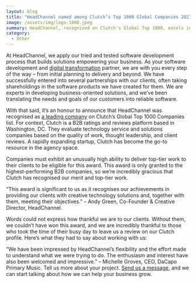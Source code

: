 ```yaml
---
layout: blog
title: "HeadChannel named among Clutch’s Top 1000 Global Companies 2021"
image: /assets/img/logo-1000.jpeg
summary: HeadChannel, recognized on Clutch's Global Top 1000, excels in developing business solutions, partnering closely with clients for digital transformation success.
category:
  - Other
---
```


At HeadChannel, we apply our tried and tested software development process that builds solutions empowering your business. As your software development and [digital transformation](https://www.forbes.com/sites/forbestechcouncil/2021/11/10/why-digital-transformation-is-an-ongoing-journey/) partner, we are with you every step of the way – from initial planning to delivery and beyond. We have successfully entered into several partnerships with our clients, often taking shareholdings in the software products we have created for them. We are experts in developing business-oriented solutions, and we’ve been translating the needs and goals of our customers into reliable software.

With that said, it’s an honour to announce that HeadChannel was recognised as [a leading company](https://clutch.co/developers) on Clutch’s Global Top 1000 Companies list. For context, Clutch is a B2B ratings and reviews platform based in Washington, DC. They evaluate technology service and solutions companies based on the quality of work, thought leadership, and client reviews. A rapidly expanding startup, Clutch has become the go-to resource in the agency space.

Companies must exhibit an unusually high ability to deliver top-tier work to their clients to be eligible for this award. This award is only granted to the highest-performing B2B companies, so we’re incredibly gracious that Clutch has recognised our merit and top-tier work.

“This award is significant to us as it recognises our achievements in providing our clients with creative technology solutions and, together with them, meeting their objectives.” – Andy Green, Co-Founder & Creative Director, HeadChannel.

Words could not express how thankful we are to our clients. Without them, we couldn’t have won this award, and we are incredibly thankful to those who took the time of their busy day to leave us a review on our Clutch profile. Here’s what they had to say about working with us:

“We have been impressed by HeadChannel’s flexibility and the effort made to understand what we were trying to do. The enthusiasm and interest have also been welcomed and impressive.” – Michelle Groves, CEO, DaCapo Primary Music. Tell us more about your project. [Send us a message](https://headchannel.co.uk/contact/), and we can start talking about how we can help your business grow.
